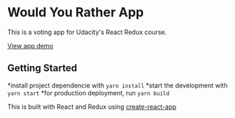 # Would You Rather App

This is a voting app for Udacity's React Redux course. 

[View app demo](https://would-you-rather-game.netlify.com/)

## Getting Started

*install project dependencie with `yarn install`
*start the development with `yarn start`
*for production deployment, run `yarn build`

This is built with React and Redux using [create-react-app](https://github.com/facebook/create-react-app)